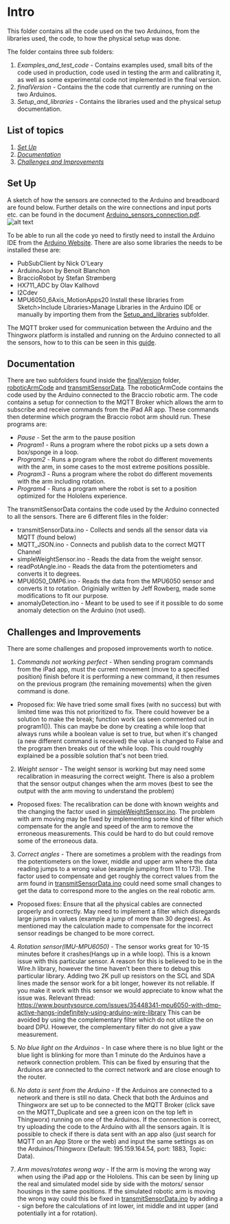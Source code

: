 # Intro
This folder contains all the code used on the two Arduinos, from the libraries used, the code, to how the physical setup was done.

The folder contains three sub folders:
1. *Examples_and_test_code* - Contains examples used, small bits of the code used in production, code used in testing the arm and calibrating it, as well as some experimental code not implemented in the final version.
2. *finalVersion* - Contains the the code that currently are running on the two Arduinos.
3. *Setup_and_libraries* - Contains the libraries used and the physical setup documentation.

## List of topics
1. [*Set Up*](#of1)
2. [*Documentation*](#of2)
3. [*Challenges and Improvements*](#of3)


<a name="of1"></a>
## Set Up
A sketch of how the sensors are connected to the Arduino and breadboard are found below. Further details on the wire connections and input ports etc. can be found in the document [Arduino_sensors_connection.pdf](https://github.com/EDRoMedeso/Summer-Intern-Project-2019/tree/master/Arduino/Setup_and_libraries/Arduino_sensors_connection.pdf).
![alt text](https://github.com/EDRoMedeso/Summer-Intern-Project-2019/blob/master/Arduino/Setup_and_libraries/sensor_setup_png.png)

To be able to run all the code yo need to firstly need to install the Arduino IDE from the [Arduino Website](https://www.arduino.cc/en/Main/Software).
There are also some libraries the needs to be installed these are:
- PubSubClient by Nick O'Leary
- ArduinoJson by Benoit Blanchon
- BraccioRobot by Stefan Strømberg
- HX711_ADC by Olav Kallhovd
- I2Cdev
- MPU6050_6Axis_MotionApps20
Install these libraries from Sketch>Include Libraries>Manage Libraries in the Arduino IDE or manually by importing them from the [Setup_and_libraries](https://github.com/EDRoMedeso/Summer-Intern-Project-2019/tree/master/Arduino/Setup_and_libraries) subfolder.

The MQTT broker used for communication between the Arduino and the Thingworx platform is installed and running on the Arduino connected to all the sensors, how to to this can be seen in this [guide](https://www.youtube.com/watch?v=rL7dV3rNpGU).
<a name="of2"></a>
## Documentation
There are two subfolders found inside the [finalVersion](https://github.com/EDRoMedeso/Summer-Intern-Project-2019/tree/master/Arduino/finalVersion) folder, [roboticArmCode](https://github.com/EDRoMedeso/Summer-Intern-Project-2019/tree/master/Arduino/finalVersion/roboticArmCode) and [transmitSensorData](https://github.com/EDRoMedeso/Summer-Intern-Project-2019/tree/master/Arduino/finalVersion/transmitSensorData).
The roboticArmCode contains the code used by the Arduino connected to the Braccio robotic arm. The code contains a setup for connection to the MQTT Broker which allows the arm to subscribe and receive commands from the iPad AR app. These commands then determine which program the Braccio robot arm should run. These programs are:
- *Pause* - Set the arm to the pause position  
- *Program1* - Runs a program where the robot picks up a sets down a box/sponge in a loop.
- *Program2* - Runs a program where the robot do different movements with the arm, in some cases to the most extreme positions possible.
- *Program3* - Runs a program where the robot do different movements with the arm including rotation.
- *Program4* - Runs a program where the robot is set to a position optimized for the Hololens experience.

The transmitSensorData contains the code used by the Arduino connected to all the sensors. There are 6 different files in the folder:
- transmitSensorData.ino - Collects and sends all the sensor data via MQTT (found below)
- MQTT_JSON.ino - Connects and publish data to the correct MQTT Channel
- simpleWeightSensor.ino - Reads the data from the weight sensor.
- readPotAngle.ino - Reads the data from the potentiometers and converts it to degrees.
- MPU6050_DMP6.ino - Reads the data from the MPU6050 sensor and converts it to rotation. Originially written by Jeff Rowberg, made some modifications to fit our purpose.
- anomalyDetection.ino - Meant to be used to see if it possible to do some anomaly detection on the Arduino (not used).


<a name="of3"></a>
## Challenges and Improvements
There are some challenges and proposed improvements worth to notice.
1. *Commands not working perfect* - When sending program commands from the iPad app, must the current movement (move to a specified position) finish before it is performing a new command, it then resumes on the previous program (the remaining movements) when the given command is done.
- Proposed fix: We have tried some small fixes (with no success) but with limited time was this not prioritized to fix. There could however be a solution to make the break; function work (as seen commented out in program1()). This can maybe be done by creating a while loop that always runs while a boolean value is set to true, but when it's changed (a new different command is received) the value is changed to False and the program then breaks out of the while loop. This could roughly explained be a possible solution that's not been tried.

2. *Weight sensor* - The weight sensor is working but may need some recalibration in measuring the correct weight. There is also a problem that the sensor output changes when the arm moves (best to see the output with the arm moving to understand the problem)
- Proposed fixes: The recalibration can be done with known weights and the changing the factor used in [simpleWeightSensor.ino](https://github.com/EDRoMedeso/Summer-Intern-Project-2019/tree/master/Arduino/finalVersion/transmitSensorData/simpleWeightSensor.ino). The problem with arm moving may be fixed by implementing some kind of filter which compensate for the angle and speed of the arm to remove the erroneous measurements. This could be hard to do but could remove some of the erroneous data.

3. *Correct angles* - There are sometimes a problem with the readings from the potentiometers on the lower, middle and upper arm where the data reading jumps to a wrong value (example jumping from 11 to 173). The factor used to compensate and get roughly the correct values from the arm found in [transmitSensorData.ino](https://github.com/EDRoMedeso/Summer-Intern-Project-2019/tree/master/Arduino/finalVersion/transmitSensorData/transmitSensorData.ino) could need some small changes to get the data to correspond more to the angles on the real robotic arm.
- Proposed fixes: Ensure that all the physical cables are connected properly and correctly. May need to implement a filter which disregards large jumps in values (example a jump of more than 30 degrees). As mentioned may the calculation made to compensate for the incorrect sensor readings be changed to be more correct.

4. *Rotation sensor(IMU-MPU6050)* - 
The sensor works great for 10-15 minutes before it crashes(Hangs up in a while loop). This is a known issue with this particular sensor. A reason for this is believed to be in the Wire.h library, however the time haven’t been there to debug this particular library.
Adding two 2K pull up resistors on the SCL and SDA lines made the sensor work for a bit longer, however its not reliable. If you make it work with this sensor we would appreciate to know what the issue was.
Relevant thread:
https://www.bountysource.com/issues/35448341-mpu6050-with-dmp-active-hangs-indefinitely-using-arduino-wire-library
This can be avoided by using the complementary filter which do not utilize the on board DPU. However, the complementary filter do not give a yaw measurement. 

5. *No blue light on the Arduinos* - 
In case where there is no blue light or the blue light is blinking for more than 1 minute do the Arduinos have a network connection problem. This can be fixed by ensuring that the Arduinos are connected to the correct network and are close enough to the router. 

6. *No data is sent from the Arduino* - 
If the Arduinos are connected to a network and there is still no data. Check that both the Arduinos and Thingworx are set up to be connected to the MQTT Broker (click save on the MQTT_Duplicate and see a green icon on the top left in Thingworx) running on one of the Arduinos. If the connection is correct, try uploading the code to the Arduino with all the sensors again. It is possible to check if there is data sent with an app also (just search for MQTT on an App Store or the web) and input the same settings as on the Arduinos/Thingworx (Default: 195.159.164.54, port: 1883, Topic: Data).

7. *Arm moves/rotates wrong way* - If the arm is moving the wrong way when using the iPad app or the Hololens. This can be seen by lining up the real and simulated model side by side with the motors/ sensor housings in the same positions. If the simulated robotic arm is moving the wrong way could this be fixed in [transmitSensorData.ino](https://github.com/EDRoMedeso/Summer-Intern-Project-2019/tree/master/Arduino/finalVersion/transmitSensorData/transmitSensorData.ino) by adding a - sign before the calculations of int lower, int middle and int upper (and potentially int a for rotation).


